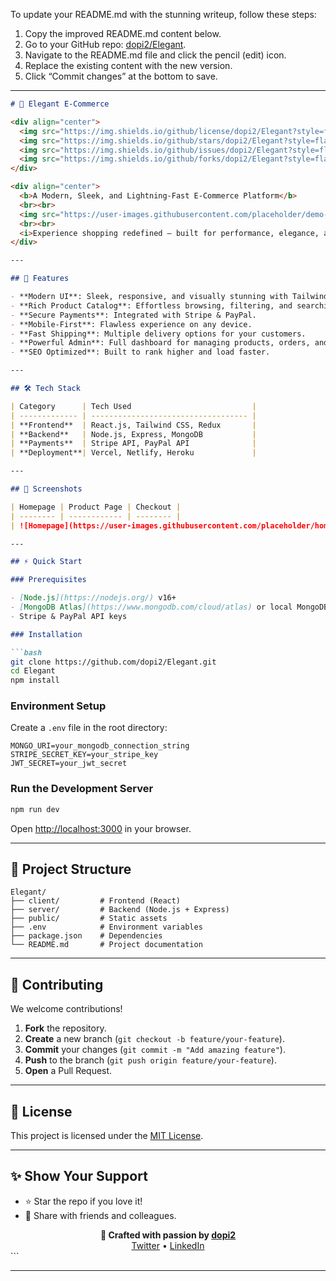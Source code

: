 To update your README.md with the stunning writeup, follow these steps:

1. Copy the improved README.md content below.
2. Go to your GitHub repo: [dopi2/Elegant](https://github.com/dopi2/Elegant).
3. Navigate to the README.md file and click the pencil (edit) icon.
4. Replace the existing content with the new version.
5. Click “Commit changes” at the bottom to save.

---

```markdown
# 🌟 Elegant E-Commerce

<div align="center">
  <img src="https://img.shields.io/github/license/dopi2/Elegant?style=flat-square"/>
  <img src="https://img.shields.io/github/stars/dopi2/Elegant?style=flat-square"/>
  <img src="https://img.shields.io/github/issues/dopi2/Elegant?style=flat-square"/>
  <img src="https://img.shields.io/github/forks/dopi2/Elegant?style=flat-square"/>
</div>

<div align="center">
  <b>A Modern, Sleek, and Lightning-Fast E-Commerce Platform</b>
  <br><br>
  <img src="https://user-images.githubusercontent.com/placeholder/demo-screenshot.png" alt="Elegant E-Commerce Screenshot" width="80%"/>
  <br><br>
  <i>Experience shopping redefined — built for performance, elegance, and scalability.</i>
</div>

---

## 🚀 Features

- **Modern UI**: Sleek, responsive, and visually stunning with Tailwind CSS and React.
- **Rich Product Catalog**: Effortless browsing, filtering, and searching.
- **Secure Payments**: Integrated with Stripe & PayPal.
- **Mobile-First**: Flawless experience on any device.
- **Fast Shipping**: Multiple delivery options for your customers.
- **Powerful Admin**: Full dashboard for managing products, orders, and users.
- **SEO Optimized**: Built to rank higher and load faster.

---

## 🛠️ Tech Stack

| Category      | Tech Used                           |
| ------------- | ----------------------------------- |
| **Frontend**  | React.js, Tailwind CSS, Redux       |
| **Backend**   | Node.js, Express, MongoDB           |
| **Payments**  | Stripe API, PayPal API              |
| **Deployment**| Vercel, Netlify, Heroku             |

---

## 📸 Screenshots

| Homepage | Product Page | Checkout |
| -------- | ------------ | -------- |
| ![Homepage](https://user-images.githubusercontent.com/placeholder/homepage.png) | ![Product](https://user-images.githubusercontent.com/placeholder/product.png) | ![Checkout](https://user-images.githubusercontent.com/placeholder/checkout.png) |

---

## ⚡ Quick Start

### Prerequisites

- [Node.js](https://nodejs.org/) v16+
- [MongoDB Atlas](https://www.mongodb.com/cloud/atlas) or local MongoDB
- Stripe & PayPal API keys

### Installation

```bash
git clone https://github.com/dopi2/Elegant.git
cd Elegant
npm install
```

### Environment Setup

Create a `.env` file in the root directory:

```env
MONGO_URI=your_mongodb_connection_string
STRIPE_SECRET_KEY=your_stripe_key
JWT_SECRET=your_jwt_secret
```

### Run the Development Server

```bash
npm run dev
```

Open [http://localhost:3000](http://localhost:3000) in your browser.

---

## 📂 Project Structure

```
Elegant/
├── client/         # Frontend (React)
├── server/         # Backend (Node.js + Express)
├── public/         # Static assets
├── .env            # Environment variables
├── package.json    # Dependencies
└── README.md       # Project documentation
```

---

## 🤝 Contributing

We welcome contributions!

1. **Fork** the repository.
2. **Create** a new branch (`git checkout -b feature/your-feature`).
3. **Commit** your changes (`git commit -m "Add amazing feature"`).
4. **Push** to the branch (`git push origin feature/your-feature`).
5. **Open** a Pull Request.

---

## 📜 License

This project is licensed under the [MIT License](LICENSE).

---

## ✨ Show Your Support

- ⭐ Star the repo if you love it!
- 🔗 Share with friends and colleagues.

<div align="center">
  <b>💖 Crafted with passion by <a href="https://github.com/dopi2">dopi2</a></b>
  <br>
  <a href="https://twitter.com/your_twitter">Twitter</a> • <a href="https://linkedin.com/in/your_linkedin">LinkedIn</a>
</div>
```

---
